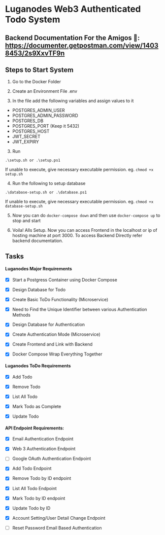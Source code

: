 # Luganodes Web3 Authenticated Todo System

## Backend Documentation For the Amigos :cowboy_hat_face:: https://documenter.getpostman.com/view/14038453/2s9XxvTF9n

## Steps to Start System
1. Go to the Docker Folder

2. Create an Environment File .env

3. In the file add the following variables and assign values to it 
- POSTGRES_ADMIN_USER
- POSTGRES_ADMIN_PASSWORD
- POSTGRES_DB
- POSTGRES_PORT (Keep it 5432)
- POSTGRES_HOST
- JWT_SECRET
- JWT_EXPIRY

3. Run 

``` .\setup.sh or .\setup.ps1 ```

If unable to execute, give necessary executable permission. eg. ``` chmod +x setup.sh ```

4. Run the following to setup database

```.\database-setup.sh or .\database.ps1 ```

If unable to execute, give necessary executable permission. eg. ``` chmod +x database-setup.sh ```

5. Now you can do ```docker-compose down``` and then use ```docker-compose up``` to stop and start

5. Voila! Alls Setup. Now you can access Frontend in the localhost or ip of hosting machine at port 3000. To access Backend Directly refer backend documentation.

## Tasks
#### Luganodes Major Requirements
- [X] Start a Postgress Container using Docker Compose

- [X] Design Database for Todo

- [X] Create Basic ToDo Functionality (Microservice)

- [X] Need to Find the Unique Identifier between various Authentication Methods

- [X] Design Database for Authentication

- [X] Create Authentication Mode (Microservice)

- [X] Create Frontend and Link with Backend

- [X] Docker Compose Wrap Everything Together

#### Luganodes ToDo Requirements

- [X] Add Todo

- [X] Remove Todo

- [X] List All Todo

- [X] Mark Todo as Complete

- [X] Update Todo

#### API Endpoint Requirements:

- [X] Email Authentication Endpoint

- [X] Web 3 Authentication Endpoint

- [ ] Google OAuth Authentication Endpoint


- [X] Add Todo Endpoint

- [X] Remove Todo by ID endpoint

- [X] List All Todo Endpoint

- [X] Mark Todo by ID endpoint

- [X] Update Todo by ID


- [X] Account Setting/User Detail Change Endpoint

- [ ] Reset Password Email Based Authentication
